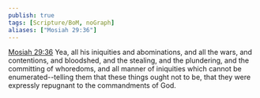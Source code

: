 ```yaml
---
publish: true
tags: [Scripture/BoM, noGraph]
aliases: ["Mosiah 29:36"]
---
```

[Mosiah 29:36](https://churchofjesuschrist.org/study/scriptures/bofm/mosiah/29?lang=eng&id=p36#p36) Yea, all his iniquities and abominations, and all the wars, and contentions, and bloodshed, and the stealing, and the plundering, and the committing of whoredoms, and all manner of iniquities which cannot be enumerated--telling them that these things ought not to be, that they were expressly repugnant to the commandments of God.

